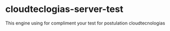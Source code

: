 # cloudteclogias-server-test
This engine using for compliment your test for postulation cloudtecnologias
